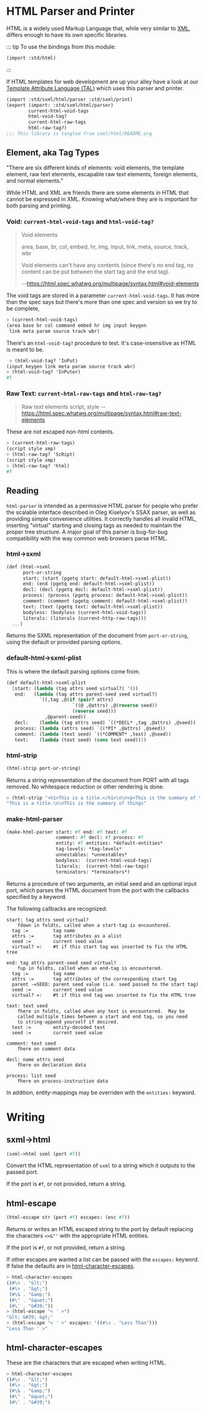 # HTML Parser and Printer

HTML is a widely used Markup Language that, while very similar to [XML](./xml.md), differs enough to have its own specific libraries.

::: tip To use the bindings from this module:

```scheme
(import :std/html)
```

:::

If HTML templates for web development are up your alley have a look at our [Template Attribute Language (TAL)](tal/README.md) which uses this parser and printer.

```scheme
(import :std/sxml/html/parser :std/sxml/print)
(export (import: :std/sxml/html/parser)
        current-html-void-tags
        html-void-tag?
        current-html-raw-tags
        html-raw-tag?)
;;; This library is tangled from sxml/html/README.org
```


## Element, aka Tag Types

"There are six different kinds of elements: void elements, the template element, raw text elements, escapable raw text elements, foreign elements, and normal elements."

While HTML and XML are friends there are some elements in HTML that cannot be expressed in XML. Knowing what/where they are is important for both parsing and printing.


### Void: `current-html-void-tags` and `html-void-tag?`

> Void elements
> 
> area, base, br, col, embed, hr, img, input, link, meta, source, track, wbr
> 
> Void elements can't have any contents (since there's no end tag, no content can be put between the start tag and the end tag).
> 
> --<https://html.spec.whatwg.org/multipage/syntax.html#void-elements>

The void tags are stored in a parameter `current-html-void-tags`. It has more than the spec says but there's more than one spec and version so we try to be complete,

```scheme
> (current-html-void-tags)
(area base br col command embed hr img input keygen
 link meta param source track wbr)
```

There's an `html-void-tag?` procedure to test. It's case-insensitive as HTML is meant to be.

```scheme
 > (html-void-tag? 'InPut)
(input keygen link meta param source track wbr)
> (html-void-tag? 'InPuter)
#f
```


### Raw Text: `current-html-raw-tags` and `html-raw-tag?`

> Raw text elements script, style --<https://html.spec.whatwg.org/multipage/syntax.html#raw-text-elements>

These are not escaped non-html contents.

```scheme
> (current-html-raw-tags)
(script style xmp)
> (html-raw-tag? 'ScRipt)
(script style xmp)
> (html-raw-tag? 'html)
#f
```


## Reading

`html-parser` is intended as a permissive HTML parser for people who prefer the scalable interface described in Oleg Kiselyov's SSAX parser, as well as providing simple convenience utilities. It correctly handles all invalid HTML, inserting "virtual" starting and closing tags as needed to maintain the proper tree structure. A major goal of this parser is bug-for-bug compatibility with the way common web browsers parse HTML.


### html->sxml

```scheme
(def (html->sxml
      port-or-string
      start: (start (pgetq start: default-html->sxml-plist))
      end: (end (pgetq end: default-html->sxml-plist))
      decl: (decl (pgetq decl: default-html->sxml-plist))
      process: (process (pgetq process: default-html->sxml-plist))
      comment: (comment (pgetq comment: default-html->sxml-plist))
      text: (text (pgetq text: default-html->sxml-plist))
      bodyless: (bodyless (current-html-void-tags))
      literals: (literals (current-http-raw-tags)))
  ...)
```

Returns the SXML representation of the document from `port-or-string`, using the default or provided parsing options.


### default-html->sxml-plist

This is where the default parsing options come from.

```scheme
(def default-html->sxml-plist
  [start: (lambda (tag attrs seed virtual?) '())
   end:   (lambda (tag attrs parent-seed seed virtual?)
            `((,tag ,@(if (pair? attrs)
                        `((@ ,@attrs) ,@(reverse seed))
                        (reverse seed)))
              ,@parent-seed))
   decl:    (lambda (tag attrs seed) `((*DECL* ,tag ,@attrs) ,@seed))
   process: (lambda (attrs seed) `((*PI* ,@attrs) ,@seed))
   comment: (lambda (text seed) `((*COMMENT* ,text) ,@seed))
   text:    (lambda (text seed) (cons text seed))])
```


### html-strip

```scheme
(html-strip port-or-string)
```

Returns a string representation of the document from PORT with all tags removed. No whitespace reduction or other rendering is done.

```scheme
> (html-strip "<h1>This is a title.</h1>\n\n<p>This is the summary of things</p>")
"This is a title.\n\nThis is the summary of things"
```


### make-html-parser

```scheme
(make-html-parser start: #f end: #f text: #f
                  comment: #f decl: #f process: #f
                  entity: #f entities: *default-entities*
                  tag-levels: *tag-levels*
                  unnestables: *unnestables*
                  bodyless:  (current-html-void-tags)
                  literals:  (current-html-raw-tags)
                  terminators: *terminators*)
```

Returns a procedure of two arguments, an initial seed and an optional input port, which parses the HTML document from the port with the callbacks specified by a keyword.

The following callbacks are recognized:

```
start: tag attrs seed virtual?
    fdown in foldts, called when a start-tag is encountered.
  tag :=         tag name
  attrs :=       tag attributes as a alist
  seed :=        current seed value
  virtual? =:    #t if this start tag was inserted to fix the HTML tree
```

```
end: tag attrs parent-seed seed virtual?
    fup in foldts, called when an end-tag is encountered.
  tag :=         tag name
  attrs :=       tag attributes of the corresponding start tag
  parent -=SEED: parent seed value (i.e. seed passed to the start tag)
  seed :=        current seed value
  virtual? =:    #t if this end tag was inserted to fix the HTML tree
```

```
text: text seed
    fhere in foldts, called when any text is encountered.  May be
    called multiple times between a start and end tag, so you need
    to string-append yourself if desired.
  text :=        entity-decoded text
  seed :=        current seed value
```

```
comment: text seed
    fhere on comment data
```

```
decl: name attrs seed
    fhere on declaration data
    
process: list seed
    fhere on process-instruction data
```

In addition, entity-mappings may be overriden with the `entities:` keyword.


# Writing


## sxml->html

```scheme
(sxml->html sxml (port #f))
```

Convert the HTML representation of `sxml` to a string which it outputs to the passed port.

If the port is `#f`, or not provided, return a string.


## html-escape

```scheme
(html-escape str (port #f) escapes: (esc #f))
```

Returns or writes an HTML escaped string to the port by default replacing the characters `<>&"'` with the appropriate HTML entities.

If the port is `#f`, or not provided, return a string.

If other escapes are wanted a list can be passed with the `escapes:` keyword. If false the defaults are in [html-character-escapes](#html-character-escapes).

```scheme
> html-character-escapes
((#\< . "&lt;")
 (#\> . "&gt;")
 (#\& . "&amp;")
 (#\" . "&quot;")
 (#\' . "&#39;"))
> (html-escape "< ' >")
"&lt; &#39; &gt;"
> (html-escape "< ' >" escapes: '((#\< . "Less Than")))
"Less Than ' >"
```


<a id="html-character-escapes"></a>

## html-character-escapes

These are the characters that are escaped when writing HTML.

```scheme
> html-character-escapes
((#\< . "&lt;")
 (#\> . "&gt;")
 (#\& . "&amp;")
 (#\" . "&quot;")
 (#\' . "&#39;")
```
